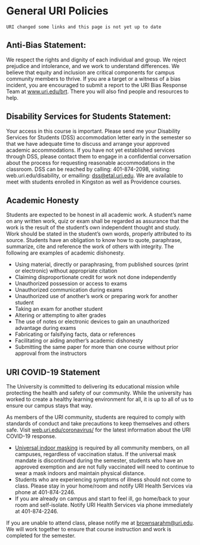 # General URI Policies
```{warning}
URI changed some links and this page is not yet up to date
```

## Anti-Bias  Statement:

We respect the rights and dignity of each individual and group. We reject prejudice and intolerance, and we work to understand differences. We believe that equity and inclusion are critical components for campus community members to thrive. If you are a target or a witness of a bias incident, you are encouraged to submit a report to the URI Bias Response Team at www.uri.edu/brt. There you will also find people and resources to help.



## Disability Services for Students Statement:

 Your access in this course is important. Please send me your Disability Services for Students (DSS) accommodation letter early in the semester so that we have adequate time to discuss and arrange your approved academic accommodations. If you have not yet established services through DSS, please contact them to engage in a confidential conversation about the process for requesting reasonable accommodations in the classroom. DSS can be reached by calling: 401-874-2098, visiting: web.uri.edu/disability, or emailing: dss@etal.uri.edu.  We are available to meet with students enrolled in Kingston as well as Providence courses.





## Academic Honesty

Students are expected to be honest in all academic work. A student’s name on any written work, quiz or exam shall be regarded as assurance that the work is the result of the student’s own independent thought and study. Work should be stated in the student’s own words, properly attributed to its source.   Students have an obligation to know how to quote, paraphrase, summarize, cite and reference the work of others with integrity. The following are examples of academic dishonesty.



- Using material, directly or paraphrasing, from published sources (print or electronic) without appropriate citation
- Claiming disproportionate credit for work not done independently
- Unauthorized possession or access to exams
- Unauthorized communication during exams
- Unauthorized use of another’s work or preparing work for another student
- Taking an exam for another student
- Altering or attempting to alter grades
- The use of notes or electronic devices to gain an unauthorized advantage during exams
- Fabricating or falsifying facts, data or references
- Facilitating or aiding another’s academic dishonesty
- Submitting the same paper for more than one course without prior approval from the instructors


## URI COVID-19 Statement

The University is committed to delivering its educational mission while protecting the health and safety of our community. While the university has worked to create a healthy learning environment for all, it is up to all of us to ensure our campus stays that way.

As members of the URI community, students are required to comply with standards of conduct and take precautions to keep themselves and others safe. Visit [web.uri.edu/coronavirus/](https://web.uri.edu/coronavirus/) for the latest information about the URI COVID-19 response.

- [Universal indoor masking](https://web.uri.edu/coronavirus/2021/08/12/university-to-follow-indoor-universal-masking-on-campus/) is required by all community members, on all campuses, regardless of vaccination status. If the universal mask mandate is discontinued during the semester, students who have an approved exemption and are not fully vaccinated will need to continue to wear a mask indoors and maintain physical distance.  
- Students who are experiencing symptoms of illness should not come to class.  Please stay in your home/room and notify URI Health Services via phone at 401-874-2246.
- If you are already on campus and start to feel ill, go home/back to your room and self-isolate. Notify URI Health Services via phone immediately at 401-874-2246.


If you are unable to attend class, please notify me at brownsarahm@uri.edu. We will work together to ensure that course instruction and work is completed for the semester.
